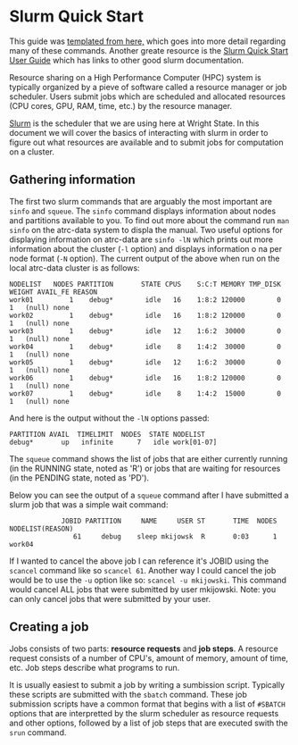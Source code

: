 # Slurm Quick Start
This guide was [templated from here,](https://support.ceci-hpc.be/doc/_contents/QuickStart/SubmittingJobs/SlurmTutorial.html) which goes into more detail regarding many of these commands.
Another greate resource is the [Slurm Quick Start User Guide](https://slurm.schedmd.com/quickstart.html) which has links to other good slurm documentation.

Resource sharing on a High Performance Computer (HPC) system is typically organized by a pieve of software called a resource manager or job scheduler.  Users submit jobs which are scheduled and allocated resources (CPU cores, GPU, RAM, time, etc.) by the resource manager.

[Slurm](https://slurm.schedmd.com/) is the scheduler that we are using here at Wright State.  In this document we will cover the basics of interacting with slurm in order to figure out what resources are available and to submit jobs for computation on a cluster.

## Gathering information
The first two slurm commands that are arguably the most important are `sinfo` and `squeue`.
The `sinfo` command displays information about nodes and partitions available to you.  To find out more about the command run `man sinfo` on the atrc-data system to displa the manual.
Two useful options for displaying information on atrc-data are `sinfo -lN` which prints out more information about the cluster (`-l` option) and displays information o na per node format (`-N` option).  The current output of the above when run on the local atrc-data cluster is as follows:

```
NODELIST   NODES PARTITION       STATE CPUS    S:C:T MEMORY TMP_DISK WEIGHT AVAIL_FE REASON              
work01         1    debug*        idle   16    1:8:2 120000        0      1   (null) none                
work02         1    debug*        idle   16    1:8:2 120000        0      1   (null) none                
work03         1    debug*        idle   12    1:6:2  30000        0      1   (null) none                
work04         1    debug*        idle    8    1:4:2  30000        0      1   (null) none                
work05         1    debug*        idle   12    1:6:2  30000        0      1   (null) none                
work06         1    debug*        idle   16    1:8:2 120000        0      1   (null) none                
work07         1    debug*        idle    8    1:4:2  15000        0      1   (null) none 
```

And here is the output without the `-lN` options passed:

```
PARTITION AVAIL  TIMELIMIT  NODES  STATE NODELIST
debug*       up   infinite      7   idle work[01-07]
```

The `squeue` command shows the list of jobs that are either currently running (in the RUNNING state, noted as 'R') or jobs that are waiting for resources (in the PENDING state, noted as 'PD').

Below you can see the output of a `squeue` command after I have submitted a slurm job that was a simple wait command:
```
             JOBID PARTITION     NAME     USER ST       TIME  NODES NODELIST(REASON)
                61     debug    sleep mkijowsk  R       0:03      1 work04
```

If I wanted to cancel the above job I can reference it's JOBID using the `scancel` command like so `scancel 61`.  Another way I could cancel the job would be to use the `-u` option like so: `scancel -u mkijowski`.  This command would cancel ALL jobs that were submitted by user mkijowski.  Note: you can only cancel jobs that were submitted by your user.

## Creating a job
Jobs consists of two parts: **resource requests** and **job steps**.  A resource request consists of a number of CPU's, amount of memory, amount of time, etc.  Job steps describe what programs to run.

It is usually easiest to submit a job by writing a sumbission script.  Typically these scripts are submitted with the `sbatch` command.  These job submission scripts have a common format that begins with a list of `#SBATCH` options that are interpretted by the slurm scheduler as resource requests and other options, followed by a list of job steps that are executed swith the `srun` command.


